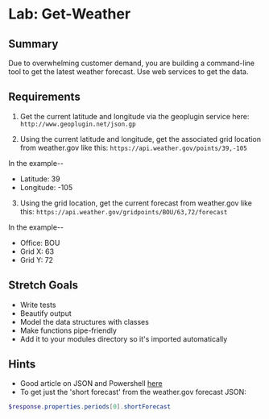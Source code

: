 # Lab: Get-Weather


## Summary
Due to overwhelming customer demand, you are building a command-line tool to get the latest weather forecast. Use web services to get the data.


## Requirements
1. Get the current latitude and longitude via the geoplugin service here:  
`http://www.geoplugin.net/json.gp`


2. Using the current latitude and longitude, get the associated grid location from weather.gov like this:
`https://api.weather.gov/points/39,-105`

In the example-- 
* Latitude: 39
* Longitude: -105


3. Using the grid location, get the current forecast from weather.gov like this:
`https://api.weather.gov/gridpoints/BOU/63,72/forecast`

In the example-- 
* Office: BOU
* Grid X: 63
* Grid Y: 72


## Stretch Goals
* Write tests
* Beautify output
* Model the data structures with classes
* Make functions pipe-friendly
* Add it to your modules directory so it's imported automatically





## Hints
* Good article on JSON and Powershell [here](https://adamtheautomator.com/powershell-json/)
* To get just the 'short forecast' from the weather.gov forecast JSON:
```powershell
$response.properties.periods[0].shortForecast
```

